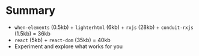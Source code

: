 # Summary

- `when-elements` (0.5kb) + `lighterhtml` (6kb) + `rxjs` (28kb) + `conduit-rxjs` (1.5kb) = 36kb
- `react` (5kb) + `react-dom` (35kb) = 40kb
- Experiment and explore what works for you
